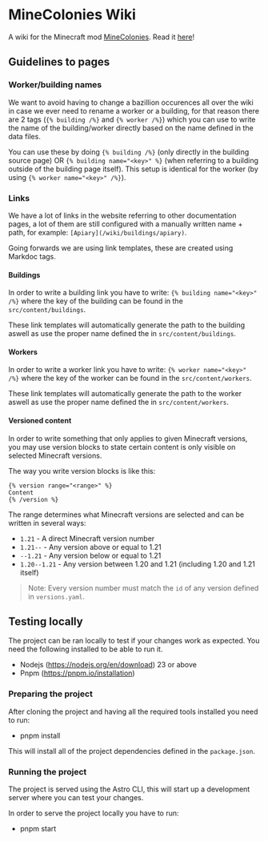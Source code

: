 # MineColonies Wiki

A wiki for the Minecraft mod [MineColonies](https://github.com/ldtteam/minecolonies). Read it [here](https://wiki.minecolonies.ldtteam.com/)!

## Guidelines to pages

### Worker/building names
We want to avoid having to change a bazillion occurences all over the wiki in case we ever need to rename a worker or a building, for that reason there are 2 tags (`{% building /%}` and `{% worker /%}`) which you can use to write the name of the building/worker directly based on the name defined in the data files.

You can use these by doing `{% building /%}` (only directly in the building source page) OR `{% building name="<key>" %}` (when referring to a building outside of the building page itself). This setup is identical for the worker (by using `{% worker name="<key>" /%}`).

### Links
We have a lot of links in the website referring to other documentation pages, a lot of them are still configured with a manually written name + path, for example: `[Apiary](/wiki/buildings/apiary)`.

Going forwards we are using link templates, these are created using Markdoc tags.

#### Buildings
In order to write a building link you have to write: `{% building name="<key>" /%}` where the key of the building can be found in the `src/content/buildings`.

These link templates will automatically generate the path to the building aswell as use the proper name defined the in `src/content/buildings`.

#### Workers
In order to write a worker link you have to write: `{% worker name="<key>" /%}` where the key of the worker can be found in the `src/content/workers`.

These link templates will automatically generate the path to the worker aswell as use the proper name defined the in `src/content/workers`.

#### Versioned content
In order to write something that only applies to given Minecraft versions, you may use version blocks to state certain content is only visible on selected Minecraft versions.

The way you write version blocks is like this:
```
{% version range="<range>" %}
Content
{% /version %}
```

The range determines what Minecraft versions are selected and can be written in several ways:
- `1.21` - A direct Minecraft version number
- `1.21--` - Any version above or equal to 1.21
- `--1.21` - Any version below or equal to 1.21
- `1.20--1.21` - Any version between 1.20 and 1.21 (including 1.20 and 1.21 itself)

> Note: Every version number must match the `id` of any version defined in `versions.yaml`.

## Testing locally
The project can be ran locally to test if your changes work as expected. You need the following installed to be able to run it.

- Nodejs (https://nodejs.org/en/download) 23 or above
- Pnpm (https://pnpm.io/installation)

### Preparing the project
After cloning the project and having all the required tools installed you need to run:

- pnpm install

This will install all of the project dependencies defined in the `package.json`.

### Running the project
The project is served using the Astro CLI, this will start up a development server where you can test your changes.

In order to serve the project locally you have to run:

- pnpm start